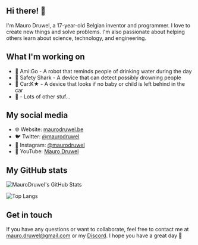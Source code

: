 ## Hi there! 👋

I'm Mauro Druwel, a 17-year-old Belgian inventor and programmer. I love to create new things and solve problems. I'm also passionate about helping others learn about science, technology, and engineering.

## What I'm working on

* 🤖 Ami:Go - A robot that reminds people of drinking water during the day
* 🤖 Safety Shark - A device that can detect possibly drowning people
* 🚗 Car:K★ - A device that looks if no baby or child is left behind in the car
* 📱 - Lots of other stuf...

## My social media

* 🌐 Website: [maurodruwel.be](https://maurodruwel.be)
* 🐦 Twitter: [@maurodruwel](https://twitter.com/maurodruwel)
* 📸 Instagram: [@maurodruwel](https://www.instagram.com/maurodruwel/)
* 🎥 YouTube: [Mauro Druwel](https://www.youtube.com/channel/UC_d7bLh0v2w4-s62_dG3aRw)

## My GitHub stats

![MauroDruwel's GitHub Stats](https://github-readme-stats-git-master-maurodruwels-projects.vercel.app/api?username=maurodruwel\&bg_color=30,e96443,904e95\&title_color=fff\&text_color=fff)

![Top Langs](https://github-readme-stats-git-master-maurodruwels-projects.vercel.app/api/top-langs/?username=maurodruwel\&bg_color=30,e96443,904e95\&title_color=fff\&text_color=fff&exclude_repo=3D-Printsels)

## Get in touch

If you have any questions or want to collaborate, feel free to contact me at [mauro.druwel@gmail.com](mailto:mauro.druwel@gmail.com) or my [Discord](https://discordapp.com/users/768845999594536960).
I hope you have a great day 👋
